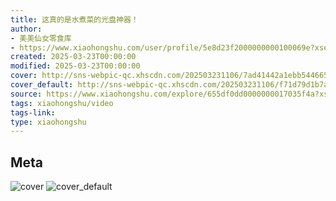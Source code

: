 ```yaml
---
title: 这真的是水煮菜的光盘神器！
author:
- 美美仙女零食库
- https://www.xiaohongshu.com/user/profile/5e8d23f2000000000100069e?xsec_token=undefined
created: 2025-03-23T00:00:00
modified: 2025-03-23T00:00:00
cover: http://sns-webpic-qc.xhscdn.com/202503231106/7ad41442a1ebb5446657638abcd627be/1040g00830rpdsmnrio005nkd4fp081ku0v6fb40!nc_n_webp_prv_1
cover_default: http://sns-webpic-qc.xhscdn.com/202503231106/f71d79d1b7a14073bc2f947e01bb6ef4/1040g00830rpdsmnrio005nkd4fp081ku0v6fb40!nc_n_webp_mw_1
source: https://www.xiaohongshu.com/explore/655df0dd0000000017035f4a?xsec_token=ABu-SCWhqxXb1dkxO6mbwfB6f-KcIk6UC7vabI74wTBJY=
tags: xiaohongshu/video
tags-link:
type: xiaohongshu
---
```


## Meta

![cover](http://sns-webpic-qc.xhscdn.com/202503231106/7ad41442a1ebb5446657638abcd627be/1040g00830rpdsmnrio005nkd4fp081ku0v6fb40!nc_n_webp_prv_1)
![cover_default](http://sns-webpic-qc.xhscdn.com/202503231106/f71d79d1b7a14073bc2f947e01bb6ef4/1040g00830rpdsmnrio005nkd4fp081ku0v6fb40!nc_n_webp_mw_1)
